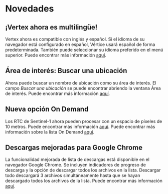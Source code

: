# Novedades


## ¡Vertex ahora es multilingüe!

Vertex ahora es compatible con inglés y español. Si el idioma de su navegador está configurado en español, Vértice usará español de forma predeterminada. También puede seleccionar su idioma preferido en el menú superior. Puede encontrar más información [aquí](/vertex/manual/#language-options).

## Área de interés: Buscar una ubicación
Ahora puede buscar un nombre de ubicación como su área de interés. El campo *Buscar una ubicación* se puede encontrar abriendo la ventana Área de interés. Puede encontrar más información [aquí](/vertex/manual/#area-of-interest-options).


## Nueva opción On Demand

Los RTC de Sentinel-1 ahora pueden procesar con un espacio de píxeles de 10 metros. Puede encontrar más información [aquí](https://hyp3-docs.asf.alaska.edu/guides/rtc_product_guide/#pixel-spacing). Puede encontrar más información sobre la lista On Demand [aquí](/vertex/manual/#on-demand-queue).


## Descargas mejoradas para Google Chrome

La funcionalidad mejorada de lista de descargas está disponible en el navegador Google Chrome. Se incluyen indicadores de progreso de descarga y la opción de descargar todos los archivos en la lista. Descargar todo descargará 3 archivos simultáneamente hasta que se hayan descargado todos los archivos de la lista. Puede encontrar más información [aquí](https://docs.asf.alaska.edu/vertex/manual/#google-chrome-browser).

